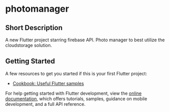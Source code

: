 # photomanager

## Short Description

A new Flutter project starring firebase API.
Photo manager to best utilize the cloudstorage solution.

## Getting Started

A few resources to get you started if this is your first Flutter project:
- [Cookbook: Useful Flutter samples](https://docs.flutter.dev/cookbook)

For help getting started with Flutter development, view the
[online documentation](https://docs.flutter.dev/), which offers tutorials,
samples, guidance on mobile development, and a full API reference.
